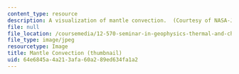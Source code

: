 ```yaml
---
content_type: resource
description: A visualization of mantle convection.  (Courtesy of NASA-JPL.)
file: null
file_location: /coursemedia/12-570-seminar-in-geophysics-thermal-and-chemical-evolution-of-the-earth-spring-2005/64e6845a4a213afa60a289ed634fa1a2_12-570s05-th.jpg
file_type: image/jpeg
resourcetype: Image
title: Mantle Convection (thumbnail)
uid: 64e6845a-4a21-3afa-60a2-89ed634fa1a2
---
```

